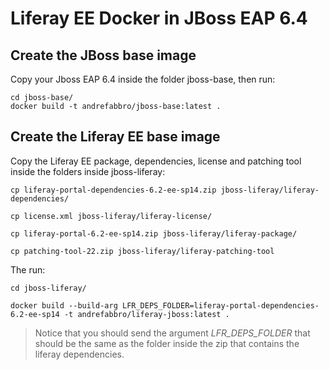 # Liferay EE Docker in JBoss EAP 6.4

## Create the JBoss base image

Copy your Jboss EAP 6.4 inside the folder jboss-base, then run:

```
cd jboss-base/
docker build -t andrefabbro/jboss-base:latest .
```

## Create the Liferay EE base image

Copy the Liferay EE package, dependencies, license and patching tool inside the folders inside jboss-liferay:

```
cp liferay-portal-dependencies-6.2-ee-sp14.zip jboss-liferay/liferay-dependencies/

cp license.xml jboss-liferay/liferay-license/

cp liferay-portal-6.2-ee-sp14.zip jboss-liferay/liferay-package/

cp patching-tool-22.zip jboss-liferay/liferay-patching-tool
```

The run:

```
cd jboss-liferay/

docker build --build-arg LFR_DEPS_FOLDER=liferay-portal-dependencies-6.2-ee-sp14 -t andrefabbro/liferay-jboss:latest .
```

> Notice that you should send the argument *LFR_DEPS_FOLDER* that should be the same as the folder inside the zip that contains the liferay dependencies. 